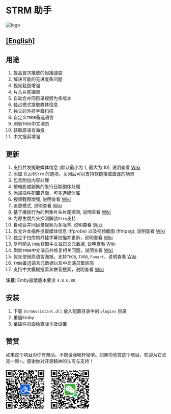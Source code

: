 # STRM 助手

![logo](StrmAssistant/Properties/thumb.png "logo")

## [[English]](README.en.md)

## 用途

1. 提高首次播放的起播速度
2. 解决可能的无进度条问题
3. 视频截图增强
4. 片头片尾探测
5. 自动合并同目录视频为多版本
6. 独占模式提取媒体信息
7. 独立的外挂字幕扫描
8. 自定义`TMDB`备选语言
9. 刷新`TMDB`中文演员
10. 获取原语言海报
11. 中文搜索增强

## 更新

1. 支持并发提取媒体信息 (默认最小为 1, 最大为 10), 说明查看 [Wiki](https://github.com/sjtuross/StrmAssistant/wiki/媒体信息提取-(MediaInfo-Extract))
2. 添加 `仅支持Strm` 的选项，关闭后可以支持软链接或直连的场景
3. 包含附加内容处理
4. 按电影或剧集的发行日期倒序处理
5. 添加插件配置界面，可多选媒体库
6. 视频截图增强, 说明查看 [Wiki](https://github.com/sjtuross/StrmAssistant/wiki/视频截图增强-(Image-Capture-Enhanced))
7. 追更模式, 说明查看 [Wiki](https://github.com/sjtuross/StrmAssistant/wiki/追更模式-(Catch‐up-Mode))
8. 基于播放行为的剧集片头片尾探测, 说明查看 [Wiki](https://github.com/sjtuross/StrmAssistant/wiki/片头探测-(Intro-Detection))
9. 为原生跳片头探测解锁`Strm`支持
10. 自动合并同目录视频为多版本, 说明查看 [Wiki](https://github.com/sjtuross/StrmAssistant/wiki/自动合并同目录多版本)
11. 仅允许本插件提取媒体信息 (ffprobe) 以及视频截图 (ffmpeg), 说明查看 [Wiki](https://github.com/sjtuross/StrmAssistant/wiki/变相多线程入库)
12. 独立于扫库的外挂字幕扫描并更新，说明查看 [Wiki](https://github.com/sjtuross/StrmAssistant/wiki/外挂字幕扫描-(External-Subtitle-Scan))
13. 尽可能从`TMDB`获取中文或日文元数据, 说明查看 [Wiki](https://github.com/sjtuross/StrmAssistant/wiki/自定义-TMDB-备选语言)
14. 刷新`TMDB`中文演员并修复相关问题，说明查看 [Wiki](https://github.com/sjtuross/StrmAssistant/wiki/中文演员-(Chinese-Actor))
15. 优先使用原语言海报，支持`TMDB`, `TVDB`, `Fanart`，说明查看 [Wiki](https://github.com/sjtuross/StrmAssistant/wiki/原语言海报--(Original-Poster))
16. `TMDB`备选语言元数据以及中文演员繁转简
17. 支持中文模糊搜索和拼音搜索，说明查看 [Wiki](https://github.com/sjtuross/StrmAssistant/wiki/中文搜索增强)

**注意**: Emby最低版本要求 `4.8.0.80`

## 安装

1. 下载 `StrmAssistant.dll` 放入配置目录中的 `plugins` 目录
2. 重启Emby
3. 至插件页面检查版本及设置

## 赞赏

如果这个项目对你有帮助，不妨请我喝杯咖啡。如果你欣赏这个项目，欢迎为它点亮一颗⭐️。感谢你对开源精神的认可与支持！

![donate](donate.png "donate")
